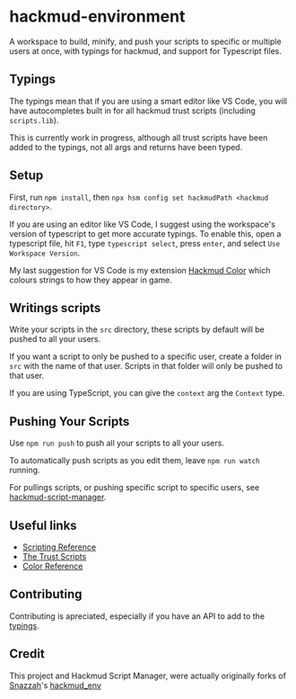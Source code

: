# hackmud-environment
A workspace to build, minify, and push your scripts to specific or multiple users at once, with typings for hackmud, and support for Typescript files.

## Typings
The typings mean that if you are using a smart editor like VS Code, you will have autocompletes built in for all hackmud trust scripts (including `scripts.lib`).

This is currently work in progress, although all trust scripts have been added to the typings, not all args and returns have been typed.

## Setup
First, run `npm install`, then `npx hsm config set hackmudPath <hackmud directory>`.

If you are using an editor like VS Code, I suggest using the workspace's version of typescript to get more accurate typings.
To enable this, open a typescript file, hit `F1`, type `typescript select`, press `enter`, and select `Use Workspace Version`.

My last suggestion for VS Code is my extension [Hackmud Color](https://marketplace.visualstudio.com/items?itemName=Samual.hackmud-color) which colours strings to how they appear in game.

## Writings scripts
Write your scripts in the `src` directory, these scripts by default will be pushed to all your users.

If you want a script to only be pushed to a specific user, create a folder in `src` with the name of that user.
Scripts in that folder will only be pushed to that user.

If you are using TypeScript, you can give the `context` arg the `Context` type.

## Pushing Your Scripts
Use `npm run push` to push all your scripts to all your users.

To automatically push scripts as you edit them, leave `npm run watch` running.

For pullings scripts, or pushing specific script to specific users, see [hackmud-script-manager](https://github.com/samualtnorman/hackmud-script-manager).

## Useful links
- [Scripting Reference](https://hackmud.com/forums/general_discussion/scripting_reference)
- [The Trust Scripts](https://hackmud.com/forums/new_players/the_trust_scripts___documentation_for__scripts_trust__scripts)
- [Color Reference](https://hackmud.com/forums/general_discussion/color_reference)

## Contributing
Contributing is apreciated, especially if you have an API to add to the [typings](index.d.ts).

## Credit
This project and Hackmud Script Manager, were actually originally forks of [Snazzah](https://github.com/Snazzah)'s [hackmud_env](https://github.com/Snazzah/hackmud_env)
